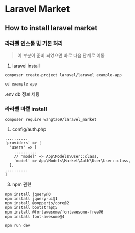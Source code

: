# Laravel Market
## How to install laravel market

### 라라벨 인스톨 및 기본 처리
> 이 부분이 준비 되었으면 바로 다음 단계로 이동
1. laravel install
```
composer create-project laravel/laravel example-app
```
```
cd example-app
```
.env db 정보 세팅



### 라라벨 마켙 install
```
composer require wangta69/laravel_market
```
1. config/auth.php

```
..........
'providers' => [
  'users' => [
    ..........
    // 'model' => App\Models\User::class,
    'model' => App\Models\Market\Auth\User\User::class,
  ],
..........
]
```

3. npm 관련

```
npm install jquery@3
npm install jquery-ui@1
npm install @popperjs/core@2
npm install bootstrap@5
npm install @fortawesome/fontawesome-free@6
npm install font-awesome@4

npm run dev
```